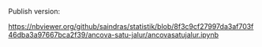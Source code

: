 Publish version:

<https://nbviewer.org/github/saindras/statistik/blob/8f3c9cf27997da3af703f46dba3a97667bca2f39/ancova-satu-jalur/ancovasatujalur.ipynb>
